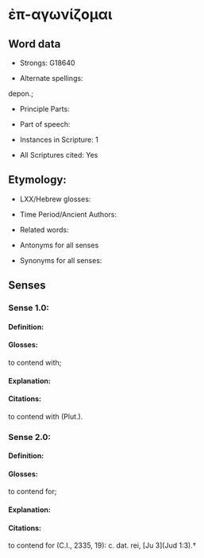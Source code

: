 # ἐπ-αγωνίζομαι 

<!-- Status: S2=NeedsEdits -->
<!-- Lexica used for edits:   -->

## Word data

* Strongs: G18640

* Alternate spellings:

depon.; 

* Principle Parts: 


* Part of speech: 


* Instances in Scripture: 1

* All Scriptures cited: Yes

## Etymology: 


* LXX/Hebrew glosses: 


* Time Period/Ancient Authors: 


* Related words: 

* Antonyms for all senses

* Synonyms for all senses: 


## Senses 


### Sense  1.0: 

#### Definition: 

#### Glosses: 

to contend with; 

#### Explanation: 


#### Citations: 

to contend with (Plut.). 

### Sense  2.0: 

#### Definition: 

#### Glosses: 

to contend for; 

#### Explanation: 


#### Citations: 

to contend for (C.I., 2335, 19): c. dat. rei, [Ju 3](Jud 1:3).†
